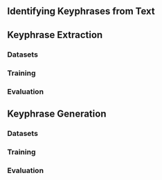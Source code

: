 Identifying Keyphrases from Text
--------------------------------

## Keyphrase Extraction

### Datasets

### Training

### Evaluation

## Keyphrase Generation

### Datasets

### Training

### Evaluation